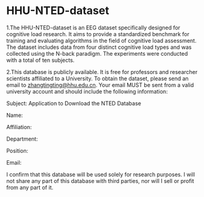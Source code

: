 # HHU-NTED-dataset
1.The HHU-NTED-dataset is an EEG dataset specifically designed for cognitive load research. It aims to provide a standardized benchmark for training and evaluating algorithms in the field of cognitive load assessment. The dataset includes data from four distinct cognitive load types and was collected using the N-back paradigm. The experiments were conducted with a total of ten subjects.

2.This database is publicly available. It is free for professors and researcher scientists affiliated to a University. 
To obtain the dataset, please send an email to zhangtingting@hhu.edu.cn. Your email MUST be sent from a valid university account and should include the following information:

Subject: Application to Download the NTED Database

Name:

Affiliation:

Department:

Position:

Email:

I confirm that this database will be used solely for research purposes. I will not share any part of this database with third parties, nor will I sell or profit from any part of it.
